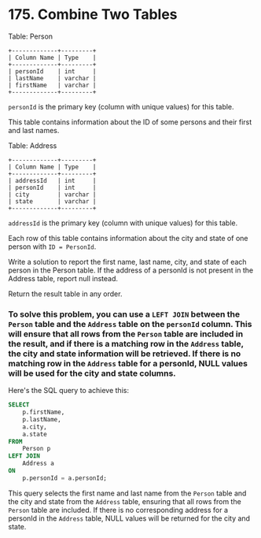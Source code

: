 # 175. Combine Two Tables


Table: Person

```
+-------------+---------+
| Column Name | Type    |
+-------------+---------+
| personId    | int     |
| lastName    | varchar |
| firstName   | varchar |
+-------------+---------+
```
`personId` is the primary key (column with unique values) for this table.


This table contains information about the ID of some persons and their first and last names.
 

Table: Address
```
+-------------+---------+
| Column Name | Type    |
+-------------+---------+
| addressId   | int     |
| personId    | int     |
| city        | varchar |
| state       | varchar |
+-------------+---------+
```
`addressId` is the primary key (column with unique values) for this table.

Each row of this table contains information about the city and state of one person with `ID = PersonId`.
 

Write a solution to report the first name, last name, city, and state of each person in the Person table. If the address of a personId is not present in the Address table, report null instead.

Return the result table in any order.


### To solve this problem, you can use a `LEFT JOIN` between the `Person` table and the `Address` table on the `personId` column. This will ensure that all rows from the `Person` table are included in the result, and if there is a matching row in the `Address` table, the city and state information will be retrieved. If there is no matching row in the `Address` table for a personId, NULL values will be used for the city and state columns.

Here's the SQL query to achieve this:

```sql
SELECT 
    p.firstName,
    p.lastName,
    a.city,
    a.state
FROM 
    Person p
LEFT JOIN 
    Address a 
ON 
    p.personId = a.personId;
```

This query selects the first name and last name from the `Person` table and the city and state from the `Address` table, ensuring that all rows from the `Person` table are included. If there is no corresponding address for a personId in the `Address` table, NULL values will be returned for the city and state.
